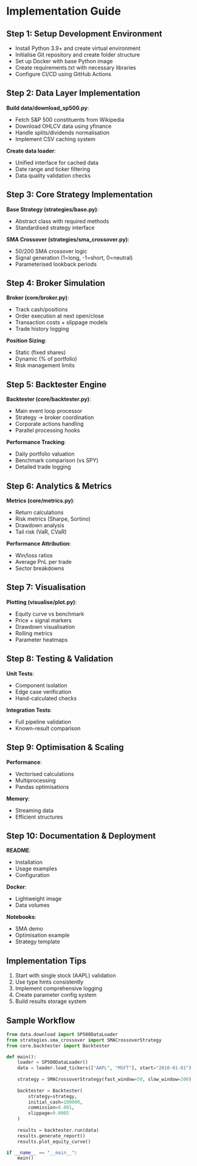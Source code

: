 # Implementation Guide

## Step 1: Setup Development Environment
- Install Python 3.9+ and create virtual environment
- Initialise Git repository and create folder structure
- Set up Docker with base Python image
- Create requirements.txt with necessary libraries
- Configure CI/CD using GitHub Actions

## Step 2: Data Layer Implementation
**Build data/download_sp500.py**:
- Fetch S&P 500 constituents from Wikipedia
- Download OHLCV data using yfinance
- Handle splits/dividends normalisation
- Implement CSV caching system

**Create data loader**:
- Unified interface for cached data
- Date range and ticker filtering
- Data quality validation checks

## Step 3: Core Strategy Implementation
**Base Strategy (strategies/base.py)**:
- Abstract class with required methods
- Standardised strategy interface

**SMA Crossover (strategies/sma_crossover.py)**:
- 50/200 SMA crossover logic
- Signal generation (1=long, -1=short, 0=neutral)
- Parameterised lookback periods

## Step 4: Broker Simulation
**Broker (core/broker.py)**:
- Track cash/positions
- Order execution at next open/close
- Transaction costs + slippage models
- Trade history logging

**Position Sizing**:
- Static (fixed shares)
- Dynamic (% of portfolio)
- Risk management limits

## Step 5: Backtester Engine
**Backtester (core/backtester.py)**:
- Main event loop processor
- Strategy → broker coordination
- Corporate actions handling
- Parallel processing hooks

**Performance Tracking**:
- Daily portfolio valuation
- Benchmark comparison (vs SPY)
- Detailed trade logging

## Step 6: Analytics & Metrics
**Metrics (core/metrics.py)**:
- Return calculations
- Risk metrics (Sharpe, Sortino)
- Drawdown analysis
- Tail risk (VaR, CVaR)

**Performance Attribution**:
- Win/loss ratios
- Average PnL per trade
- Sector breakdowns

## Step 7: Visualisation
**Plotting (visualise/plot.py)**:
- Equity curve vs benchmark
- Price + signal markers
- Drawdown visualisation
- Rolling metrics
- Parameter heatmaps

## Step 8: Testing & Validation
**Unit Tests**:
- Component isolation
- Edge case verification
- Hand-calculated checks

**Integration Tests**:
- Full pipeline validation
- Known-result comparison

## Step 9: Optimisation & Scaling
**Performance**:
- Vectorised calculations
- Multiprocessing
- Pandas optimisations

**Memory**:
- Streaming data
- Efficient structures

## Step 10: Documentation & Deployment
**README**:
- Installation
- Usage examples
- Configuration

**Docker**:
- Lightweight image
- Data volumes

**Notebooks**:
- SMA demo
- Optimisation example
- Strategy template

## Implementation Tips
1. Start with single stock (AAPL) validation
2. Use type hints consistently
3. Implement comprehensive logging
4. Create parameter config system
5. Build results storage system

## Sample Workflow
```python
from data.download import SP500DataLoader
from strategies.sma_crossover import SMACrossoverStrategy
from core.backtester import Backtester

def main():
    loader = SP500DataLoader()
    data = loader.load_tickers(["AAPL", "MSFT"], start="2010-01-01")
    
    strategy = SMACrossoverStrategy(fast_window=50, slow_window=200)
    
    backtester = Backtester(
        strategy=strategy,
        initial_cash=100000,
        commission=0.001,
        slippage=0.0005
    )
    
    results = backtester.run(data)
    results.generate_report()
    results.plot_equity_curve()

if __name__ == "__main__":
    main()